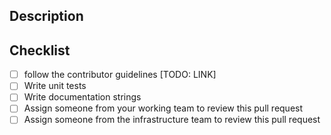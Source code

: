 ## Description

## Checklist
- [ ] follow the contributor guidelines [TODO: LINK]
- [ ] Write unit tests
- [ ] Write documentation strings
- [ ] Assign someone from your working team to review this pull request
- [ ] Assign someone from the infrastructure team to review this pull request
